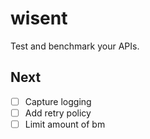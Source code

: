 # wisent

Test and benchmark your APIs.

## Next

- [ ] Capture logging
- [ ] Add retry policy
- [ ] Limit amount of bm
